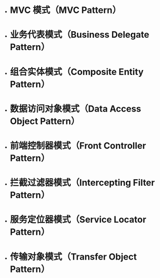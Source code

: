 - # MVC 模式（MVC Pattern）

- # 业务代表模式（Business Delegate Pattern）

- # 组合实体模式（Composite Entity Pattern）

- # 数据访问对象模式（Data Access Object Pattern）

- # 前端控制器模式（Front Controller Pattern）

- # 拦截过滤器模式（Intercepting Filter Pattern）

- # 服务定位器模式（Service Locator Pattern）

- # 传输对象模式（Transfer Object Pattern）